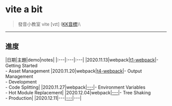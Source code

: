 # vite a bit

> 發音小教室
> vite \[vɪt\] ([KK音標](https://zh.wikipedia.org/wiki/KK%E9%9F%B3%E6%A8%99))\

---

## 進度

|日期|主題|demo|notes|
|:---|:---|:---|
|2020.11.13|webpack|[t1-webpack](https://github.com/DeepJavaScript/vite-a-bit/tree/eva/t1-webpack)|- Getting Started<br />- Asset Management
|2020.11.20|webpack|[t4-webpack](https://github.com/DeepJavaScript/vite-a-bit/tree/eva/t4-webpack)|- Output Management<br />- Development<br />- Code Splitting|
|2020.11.27|webpack|[---](url)|- Environment Variables<br />- Hot Module Replacement|
|2020.12.04|webpack|[---](url)|- Tree Shaking<br />- Production|
|2020.12.11|---|[---](url)|---|
